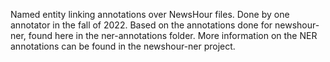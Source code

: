 Named entity linking annotations over NewsHour files. Done by one annotator in the fall of 2022.
Based on the annotations done for newshour-ner, found here in the ner-annotations folder. More information on the NER annotations can be found in the newshour-ner project.
